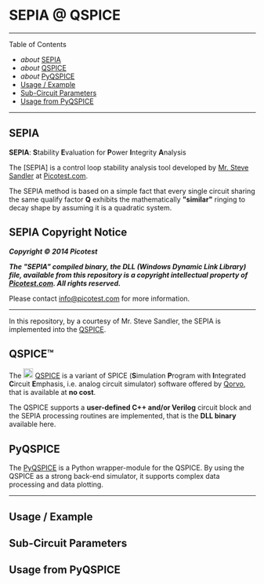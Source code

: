 # SEPIA @ QSPICE

***

Table of Contents
* *about* [SEPIA](#sepia)
* *about* [QSPICE](#QSPICE)
* *about* [PyQSPICE](#PyQSPICE)
* [Usage / Example](#usage--example)
* [Sub-Circuit Parameters](#sub-circuit-parameters)
* [Usage from PyQSPICE](#usage-from-pyqspice)

***


## SEPIA

**SEPIA**:  **S**tability **E**valuation for **P**ower **I**ntegrity **A**nalysis

The [SEPIA] is a control loop stability analysis tool developed by [Mr. Steve Sandler](https://www.signalintegrityjournal.com/authors/20-steve-sandler) at [Picotest.com](https://picotest.com).

The SEPIA method is based on a simple fact that every single circuit sharing the same qualify factor **Q** exhibits the mathematically **"similar"** ringing to decay shape by assuming it is a quadratic system.

## SEPIA Copyright Notice

***Copyright © 2014 Picotest***

***The "SEPIA" compiled binary, the DLL (Windows Dynamic Link Library) file, available from this repository is a copyright intellectual property of [Picotest.com](https://picotest.com).  All rights reserved.***

Please contact [info@picotest.com](mailto:info@picotest.com) for more information.

***

In this repository, by a courtesy of Mr. Steve Sandler, the SEPIA is implemented into the [QSPICE](#qspice).

## QSPICE™

The <img src="https://www.qorvo.com/design-hub/-/media/images/qorvopublic/sic-qspice/qspice-icon.png" width="20" height="20">
[QSPICE](https://qspice.com) is a variant of SPICE (**S**imulation **P**rogram with **I**ntegrated **C**ircuit **E**mphasis, i.e. analog circuit simulator) software offered by [Qorvo](https://qorvo.com), that is available at **no cost**.

The QSPICE supports a **user-defined C++ and/or Verilog** circuit block and the SEPIA processing routines are implemented, that is the **DLL binary** available here.

## PyQSPICE

The [PyQSPICE](https://github.com/Qorvo/PyQSPICE) is a Python wrapper-module for the QSPICE.  By using the QSPICE as a strong back-end simulator, it supports complex data processing and data plotting.

***

## Usage / Example

## Sub-Circuit Parameters

## Usage from PyQSPICE


